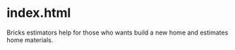 # index.html
Bricks estimators help for those who wants build a new home and estimates home materials.
